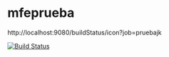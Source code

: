 # mfeprueba
http://localhost:9080/buildStatus/icon?job=pruebajk

[![Build Status](http://localhost:9080/buildStatus/icon?job=pruebajk)](http://localhost:9080/job/pruebajk/)
